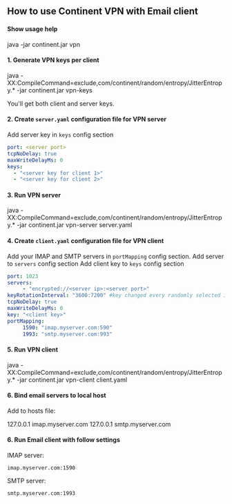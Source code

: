 ﻿## How to use Continent VPN with Email client

#### Show usage help

java -jar continent.jar vpn


#### 1. Generate VPN keys per client

java -XX:CompileCommand=exclude,com/continent/random/entropy/JitterEntropy.* -jar continent.jar vpn-keys

You'll get both client and server keys.

#### 2. Create `server.yaml` configuration file for VPN server

Add server key in `keys` config section

```yaml
port: <server port>
tcpNoDelay: true
maxWriteDelayMs: 0
keys:
  - "<server key for client 1>"
  - "<server key for client 2>"
```

#### 3. Run VPN server

java -XX:CompileCommand=exclude,com/continent/random/entropy/JitterEntropy.* -jar continent.jar vpn-server server.yaml

#### 4. Create `client.yaml` configuration file for VPN client

Add your IMAP and SMTP servers in `portMapping` config section.
Add server to `servers` config section
Add client key to `keys` config section

```yaml
port: 1023
servers:
     - "encrypted://<server ip>:<server port>"
keyRotationInterval: "3600:7200" #key changed every randomly selected interval between 3600 and 7200 minutes
tcpNoDelay: true
maxWriteDelayMs: 0
key: "<client key>"
portMapping:
     1590: "imap.myserver.com:590"
     1993: "smtp.myserver.com:993"
```

#### 5. Run VPN client

java -XX:CompileCommand=exclude,com/continent/random/entropy/JitterEntropy.* -jar continent.jar vpn-client client.yaml

#### 6. Bind email servers to local host

Add to hosts file:

127.0.0.1 imap.myserver.com
127.0.0.1 smtp.myserver.com

#### 6. Run Email client with follow settings

IMAP server:

```
imap.myserver.com:1590
```

SMTP server:

```
smtp.myserver.com:1993
```

